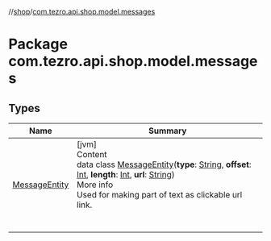 //[shop](../../index.md)/[com.tezro.api.shop.model.messages](index.md)



# Package com.tezro.api.shop.model.messages  


## Types  
  
|  Name |  Summary | 
|---|---|
| <a name="com.tezro.api.shop.model.messages/MessageEntity///PointingToDeclaration/"></a>[MessageEntity](-message-entity/index.md)| <a name="com.tezro.api.shop.model.messages/MessageEntity///PointingToDeclaration/"></a>[jvm]  <br>Content  <br>data class [MessageEntity](-message-entity/index.md)(**type**: [String](https://kotlinlang.org/api/latest/jvm/stdlib/kotlin/-string/index.html), **offset**: [Int](https://kotlinlang.org/api/latest/jvm/stdlib/kotlin/-int/index.html), **length**: [Int](https://kotlinlang.org/api/latest/jvm/stdlib/kotlin/-int/index.html), **url**: [String](https://kotlinlang.org/api/latest/jvm/stdlib/kotlin/-string/index.html))  <br>More info  <br>Used for making part of text as clickable url link.  <br><br><br>|

